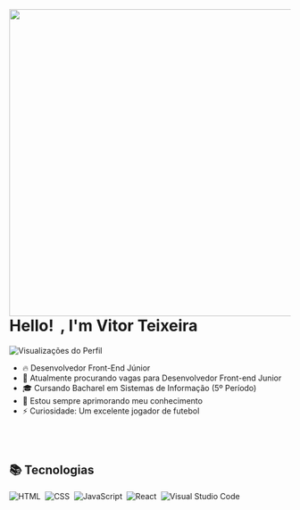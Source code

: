 <img align="right" height="550em" src="https://raw.githubusercontent.com/gist/vtrteixeira/7583e968390068f2d4d6f562bc989cc7/raw/a1af3f9612fd540b204572f4d77347ca50367d2c/githubcard.svg"/>
<h1 align="left">Hello! <img src="https://raw.githubusercontent.com/kaueMarques/kaueMarques/master/hi.gif" width="5px"/>, I'm Vitor Teixeira</h1>
<p align="left"><img src="https://komarev.com/ghpvc/?username=teixeiravtr&color=blue" alt="Visualizações do Perfil"/></p>

- 🔥 Desenvolvedor Front-End Júnior
- 🔭 Atualmente procurando vagas para Desenvolvedor Front-end Junior
- 🎓 Cursando Bacharel em Sistemas de Informação (5º Período)
- 🌱 Estou sempre aprimorando meu conhecimento
- ⚡ Curiosidade: Um excelente jogador de futebol

<br> <br>

## 📚 Tecnologias

![HTML](https://img.shields.io/badge/-HTML-05122A?style=flat&logo=HTML5)&nbsp;
![CSS](https://img.shields.io/badge/-CSS-05122A?style=flat&logo=CSS3&logoColor=1572B6)&nbsp;
![JavaScript](https://img.shields.io/badge/-JavaScript-05122A?style=flat&logo=JavaScript)&nbsp;
![React](https://img.shields.io/badge/-React-05122A?style=flat&logo=React)&nbsp;
![Visual Studio Code](https://img.shields.io/badge/-Visual%20Studio%20Code-05122A?style=flat&logo=visual-studio-code&logoColor=007ACC)&nbsp;

<!--
**vtrteixeira/vtrteixeira** is a ✨ _special_ ✨ repository because its `README.md` (this file) appears on your GitHub profile.

Here are some ideas to get you started:

- 🔭 I’m currently working on ...
- 🌱 I’m currently learning ...
- 👯 I’m looking to collaborate on ...
- 🤔 I’m looking for help with ...
- 💬 Ask me about ...
- 📫 How to reach me: ...
- 😄 Pronouns: ...
- ⚡ Fun fact: ...
-->
